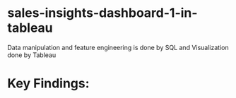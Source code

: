 # sales-insights-dashboard-1-in-tableau
Data manipulation and feature engineering is done by SQL and Visualization done by Tableau
# Key Findings:

